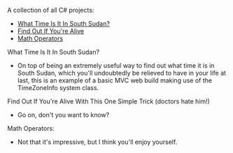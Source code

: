 <p>A collection of all C# projects:</p>
<ul>
	<li>
		<a href="https://github.com/turtelneck/C-Sharp/tree/main/SouthSudan">
			What Time Is It In South Sudan?
		</a>
	</li>
	<li>
		<a href="https://github.com/turtelneck/javascript-projects/tree/main/Project7_scope_time_function">
			Find Out If You're Alive
		</a>
	</li>
	<li>
		<a href="https://github.com/turtelneck/javascript-projects/tree/main/Project3_math_operators">
			Math Operators
		</a>
	</li>
</ul>
What Time Is It In South Sudan?
<ul>
	<li>On top of being an extremely useful way to find out what time it is in South Sudan, which you'll undoubtedly be relieved to have in your life at last, this is an example of a basic MVC web build making use of the TimeZoneInfo system class.</li>
</ul>
Find Out If You're Alive With This One Simple Trick (doctors hate him!)
<ul>
	<li>Go on, don't you want to know?</li>
</ul>
Math Operators:
<ul>
	<li>Not that it's impressive, but I think you'll enjoy yourself.</li>
</ul>
